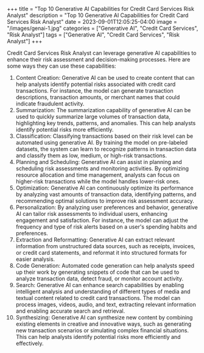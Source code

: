 +++
title = "Top 10 Generative AI Capabilities for Credit Card Services Risk Analyst"
description = "Top 10 Generative AI Capabilities for Credit Card Services Risk Analyst"
date = 2023-09-01T12:05:25-04:00
image = "/images/genai-1.jpg"
categories = ["Generative AI", "Credit Card Services", "Risk Analyst"]
tags = ["Generative AI", "Credit Card Services", "Risk Analyst"]
+++

Credit Card Services Risk Analyst can leverage generative AI capabilities to enhance their risk assessment and decision-making processes. Here are some ways they can use these capabilities:

1. Content Creation: Generative AI can be used to create content that can help analysts identify potential risks associated with credit card transactions. For instance, the model can generate transaction descriptions, transaction amounts, or merchant names that could indicate fraudulent activity.
2. Summarization: The summarization capability of generative AI can be used to quickly summarize large volumes of transaction data, highlighting key trends, patterns, and anomalies. This can help analysts identify potential risks more efficiently.
3. Classification: Classifying transactions based on their risk level can be automated using generative AI. By training the model on pre-labeled datasets, the system can learn to recognize patterns in transaction data and classify them as low, medium, or high-risk transactions.
4. Planning and Scheduling: Generative AI can assist in planning and scheduling risk assessments and monitoring activities. By optimizing resource allocation and time management, analysts can focus on higher-risk transactions while the model handles lower-risk ones.
5. Optimization: Generative AI can continuously optimize its performance by analyzing vast amounts of transaction data, identifying patterns, and recommending optimal solutions to improve risk assessment accuracy.
6. Personalization: By analyzing user preferences and behavior, generative AI can tailor risk assessments to individual users, enhancing engagement and satisfaction. For instance, the model can adjust the frequency and type of risk alerts based on a user's spending habits and preferences.
7. Extraction and Reformatting: Generative AI can extract relevant information from unstructured data sources, such as receipts, invoices, or credit card statements, and reformat it into structured formats for easier analysis.
8. Code Generation: Automated code generation can help analysts speed up their work by generating snippets of code that can be used to analyze transaction data, detect fraud, or monitor account activity.
9. Search: Generative AI can enhance search capabilities by enabling intelligent analysis and understanding of different types of media and textual content related to credit card transactions. The model can process images, videos, audio, and text, extracting relevant information and enabling accurate search and retrieval.
10. Synthesizing: Generative AI can synthesize new content by combining existing elements in creative and innovative ways, such as generating new transaction scenarios or simulating complex financial situations. This can help analysts identify potential risks more efficiently and effectively.